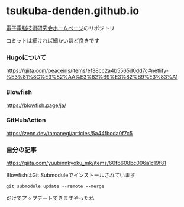 # tsukuba-denden.github.io
[電子電脳技術研究会ホームページ](https://tsukuba-denden.github.io/)のリポジトリ

コミットは細ければ細かいほど良きです

### Hugoについて
https://qiita.com/peaceiris/items/ef38cc2a4b5565d0dd7c#netlify-%E3%81%8C%E3%82%AA%E3%82%B9%E3%82%B9%E3%83%A1
### Blowfish
https://blowfish.page/ja/
### GitHubAction
https://zenn.dev/tamanegi/articles/5a44fbcda0f7c5
### 自分の記事
https://qiita.com/yuubinnkyoku_mk/items/60fb608bc006a1c19f81

BlowfishはGit Submoduleでインストールされています
```
git submodule update --remote --merge
```
だけでアップデートできますやったね